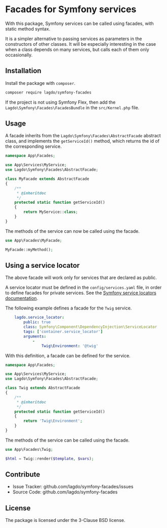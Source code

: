 Facades for Symfony services
============================

With this package, Symfony services can be called using facades, with static method syntax.

It is a simpler alternative to passing services as parameters in the constructors of other classes.
It will be especially interesting in the case when a class depends on many services, but calls each of them only occasionally.

## Installation

Install the package with  `composer`.
```bash
composer require lagdo/symfony-facades
```

If the project is not using Symfony Flex, then add the `Lagdo\Symfony\Facades\FacadesBundle` in the `src/Kernel.php` file.

## Usage

A facade inherits from the `Lagdo\Symfony\Facades\AbstractFacade` abstract class, and implements the `getServiceId()` method, which returns the id of the corresponding service.

```php
namespace App\Facades;

use App\Services\MyService;
use Lagdo\Symfony\Facades\AbstractFacade;

class MyFacade extends AbstractFacade
{
    /**
     * @inheritdoc
     */
    protected static function getServiceId()
    {
        return MyService::class;
    }
}
```

The methods of the service can now be called using the facade.

```php
use App\Facades\MyFacade;

MyFacade::myMethod();
```

## Using a service locator

The above facade will work only for services that are declared as public.

A service locator must be defined in the `config/services.yaml` file, in order to define facades for private services.
See the [Symfony service locators documentation](https://symfony.com/doc/4.4/service_container/service_subscribers_locators.html).

The following example defines a facade for the `Twig` service.

```yaml
    lagdo.service_locator:
        public: true
        class: Symfony\Component\DependencyInjection\ServiceLocator
        tags: ['container.service_locator']
        arguments:
            -
                Twig\Environment: '@twig'
```

With this definition, a facade can be defined for the service.

```php
namespace App\Facades;

use App\Services\MyService;
use Lagdo\Symfony\Facades\AbstractFacade;

class Twig extends AbstractFacade
{
    /**
     * @inheritdoc
     */
    protected static function getServiceId()
    {
        return 'Twig\Environment';
    }
}
```

The methods of the service can be called using the facade.

```php
use App\Facades\Twig;

$html = Twig::render($template, $vars);
```

Contribute
----------

- Issue Tracker: github.com/lagdo/symfony-facades/issues
- Source Code: github.com/lagdo/symfony-facades

License
-------

The package is licensed under the 3-Clause BSD license.
